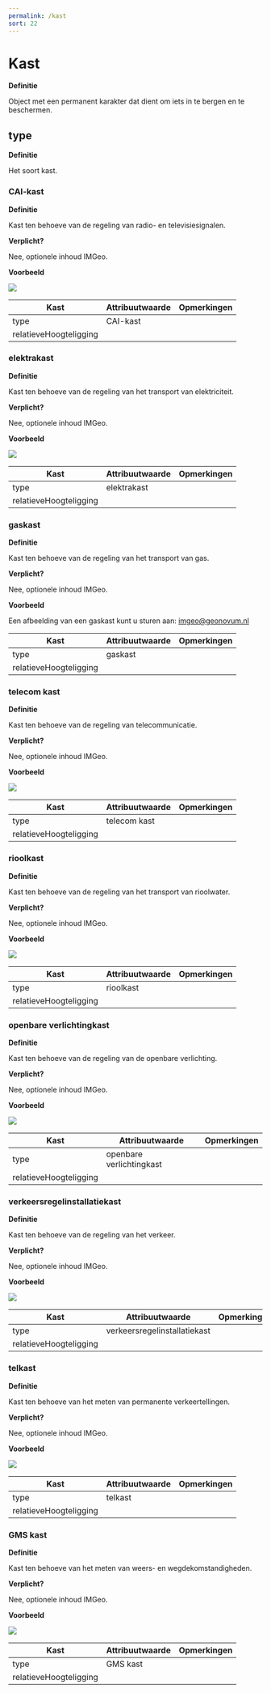 ```yaml
---
permalink: /kast
sort: 22
---
```


Kast
====

**Definitie**

Object met een permanent karakter dat dient om iets in te bergen en te
beschermen.

type
----

**Definitie**

Het soort kast.

### CAI-kast

**Definitie**

Kast ten behoeve van de regeling van radio- en televisiesignalen.

**Verplicht?**

Nee, optionele inhoud IMGeo.

**Voorbeeld**

![](media/e3159e7b73127ccd445e078f50b7a43e.jpg)

| **Kast**               | **Attribuutwaarde** | **Opmerkingen** |
|------------------------|---------------------|-----------------|
| type                   | CAI-kast            |                 |
| relatieveHoogteligging |                     |                 |

### elektrakast

**Definitie**

Kast ten behoeve van de regeling van het transport van elektriciteit.

**Verplicht?**

Nee, optionele inhoud IMGeo.

**Voorbeeld**

![](media/c5212a96b245334511b48517867802a5.jpg)

| **Kast**               | **Attribuutwaarde** | **Opmerkingen** |
|------------------------|---------------------|-----------------|
| type                   | elektrakast         |                 |
| relatieveHoogteligging |                     |                 |

### gaskast

**Definitie**

Kast ten behoeve van de regeling van het transport van gas.

**Verplicht?**

Nee, optionele inhoud IMGeo.

**Voorbeeld**

Een afbeelding van een gaskast kunt u sturen
aan: [imgeo\@geonovum.nl](mailto:info@geonovum.nl)

| **Kast**               | **Attribuutwaarde** | **Opmerkingen** |
|------------------------|---------------------|-----------------|
| type                   | gaskast             |                 |
| relatieveHoogteligging |                     |                 |

### telecom kast

**Definitie**

Kast ten behoeve van de regeling van telecommunicatie.

**Verplicht?**

Nee, optionele inhoud IMGeo.

**Voorbeeld**

![](media/f7e0ea2c8133bf2a5d01287bdeef1295.jpg)

| **Kast**               | **Attribuutwaarde** | **Opmerkingen** |
|------------------------|---------------------|-----------------|
| type                   | telecom kast        |                 |
| relatieveHoogteligging |                     |                 |

### rioolkast

**Definitie**

Kast ten behoeve van de regeling van het transport van rioolwater.

**Verplicht?**

Nee, optionele inhoud IMGeo.

**Voorbeeld**

![](media/3689d0811ef99ff8968e1625ede8f4ea.jpg)

| **Kast**               | **Attribuutwaarde** | **Opmerkingen** |
|------------------------|---------------------|-----------------|
| type                   | rioolkast           |                 |
| relatieveHoogteligging |                     |                 |

### openbare verlichtingkast

**Definitie**

Kast ten behoeve van de regeling van de openbare verlichting.

**Verplicht?**

Nee, optionele inhoud IMGeo.

**Voorbeeld**

![](media/2617bd4d3c9202413ca6b7afd1a04e8e.jpg)

| **Kast**               | **Attribuutwaarde**      | **Opmerkingen** |
|------------------------|--------------------------|-----------------|
| type                   | openbare verlichtingkast |                 |
| relatieveHoogteligging |                          |                 |

### verkeersregelinstallatiekast

**Definitie**

Kast ten behoeve van de regeling van het verkeer.

**Verplicht?**

Nee, optionele inhoud IMGeo.

**Voorbeeld**

![](media/a4f88f4da5b7c2d30da3fbbf7eb786c4.jpg)

| **Kast**               | **Attribuutwaarde**          | **Opmerkingen** |
|------------------------|------------------------------|-----------------|
| type                   | verkeersregelinstallatiekast |                 |
| relatieveHoogteligging |                              |                 |

### telkast

**Definitie**

Kast ten behoeve van het meten van permanente verkeertellingen.

**Verplicht?**

Nee, optionele inhoud IMGeo.

**Voorbeeld**

![](media/b86e9acfb09bb734597231aa95a1b29b.jpg)

| **Kast**               | **Attribuutwaarde** | **Opmerkingen** |
|------------------------|---------------------|-----------------|
| type                   | telkast             |                 |
| relatieveHoogteligging |                     |                 |

### GMS kast

**Definitie**

Kast ten behoeve van het meten van weers- en wegdekomstandigheden.

**Verplicht?**

Nee, optionele inhoud IMGeo.

**Voorbeeld**

![](media/579acb989f3740d16c3313561c66bfd5.jpg)

| **Kast**               | **Attribuutwaarde** | **Opmerkingen** |
|------------------------|---------------------|-----------------|
| type                   | GMS kast            |                 |
| relatieveHoogteligging |                     |                 |
